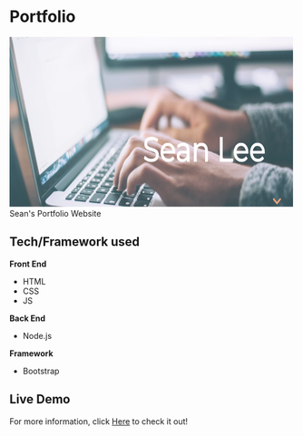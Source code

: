 # Portfolio
<img src="images/title.png" width="500" height="300" />
Sean's Portfolio Website

## Tech/Framework used
<b>Front End</b>
- HTML
- CSS
- JS

<b>Back End</b>
- Node.js

<b>Framework</b>
- Bootstrap

## Live Demo
For more information, click [Here](https://sean-lee-portfolio.herokuapp.com/) to check it out!
